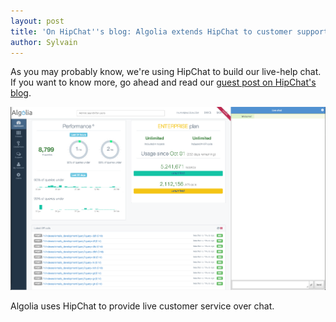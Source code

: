 ```yaml
---
layout: post
title: 'On HipChat''s blog: Algolia extends HipChat to customer support'
author: Sylvain
---
```


As you may probably know, we're using HipChat to build our live-help chat. If
you want to know more, go ahead and read our [guest post on HipChat's
blog][1].

[![Hipchat: Live help chat.](./assets/Divided%20screen%20hipchat%20algolia.png)](http://blog.hipchat.com/2014/03/25/algolia-extends-hipchat-to-customer-support/)

Algolia uses HipChat to
provide live customer service over chat.


[1]: http://blog.hipchat.com/2014/03/25/algolia-extends-hipchat-to-customer-support/
